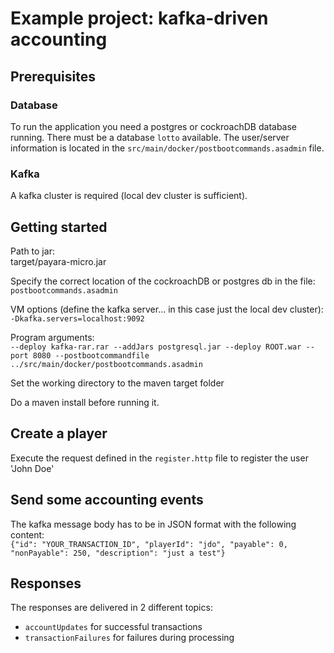 # Example project: kafka-driven accounting

## Prerequisites
### Database
To run the application you need a postgres or cockroachDB database running.
There must be a database `lotto` available. The user/server information is located in the `src/main/docker/postbootcommands.asadmin` file.

### Kafka
A kafka cluster is required (local dev cluster is sufficient). 

## Getting started

Path to jar:  
target/payara-micro.jar

Specify the correct location of the cockroachDB or postgres db in the file:  
`postbootcommands.asadmin`

VM options (define the kafka server... in this case just the local dev cluster):  
`-Dkafka.servers=localhost:9092`

Program arguments:  
`--deploy kafka-rar.rar --addJars postgresql.jar --deploy ROOT.war --port 8080 --postbootcommandfile ../src/main/docker/postbootcommands.asadmin`

Set the working directory to the maven target folder

Do a maven install before running it.

## Create a player

Execute the request defined in the `register.http` file to register the user 'John Doe'

## Send some accounting events

The kafka message body has to be in JSON format with the following content:  
`{"id": "YOUR_TRANSACTION_ID", "playerId": "jdo", "payable": 0, "nonPayable": 250, "description": "just a test"}`

## Responses

The responses are delivered in 2 different topics:
- `accountUpdates` for successful transactions
- `transactionFailures` for failures during processing

